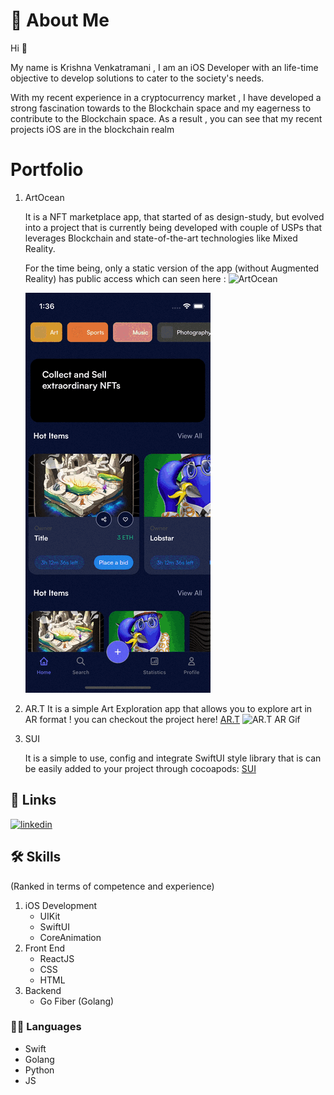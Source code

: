 
# 🚀 About Me

Hi 👋

My name is Krishna Venkatramani , I am an iOS Developer with an life-time objective to develop solutions to cater to the society's needs.

With my recent experience in a cryptocurrency market , I have developed a strong fascination towards to the Blockchain space and my eagerness to contribute to the Blockchain space.
As a result , you can see that my recent projects iOS are in the blockchain realm

# Portfolio

1. ArtOcean

    It is a NFT marketplace app, that started of as design-study, but evolved into a project that is currently being developed with couple of USPs that leverages Blockchain and state-of-the-art technologies like Mixed Reality.
   
    For the time being, only a static version of the app (without Augmented Reality) has public access which can seen here : ![ArtOcean](https://github.com/krish11031998-pythonwhisperer/ArtOcean)

    ![ArtOcean Home Gif](https://github.com/krish11031998-pythonwhisperer/ArtOcean/blob/master/screenshots/HomePage.gif?raw=true)

2. AR.T 
    It is a simple Art Exploration app that allows you to explore art in AR format ! you can checkout the project here!
    [AR.T](https://github.com/krish11031998-pythonwhisperer/AR.T)
    ![AR.T AR Gif](https://github.com/krish11031998-pythonwhisperer/AR.T/blob/master/Screenshots/detailARView.gif)

3. SUI

    It is a simple to use, config and integrate SwiftUI style library that is can be easily added to your project through cocoapods: [SUI](https://github.com/krish11031998-pythonwhisperer/SUI)
    
    

## 🔗 Links
[![linkedin](https://img.shields.io/badge/linkedin-0A66C2?style=for-the-badge&logo=linkedin&logoColor=white)](https://www.linkedin.com/in/krishna-venkatramani-969572121/)


## 🛠 Skills
(Ranked in terms of competence and experience)
1. iOS Development
    * UIKit
    * SwiftUI
    * CoreAnimation
2. Front End
    * ReactJS
    * CSS
    * HTML
3. Backend 
    * Go Fiber (Golang)

### 👨‍💻 Languages
* Swift
* Golang
* Python
* JS
